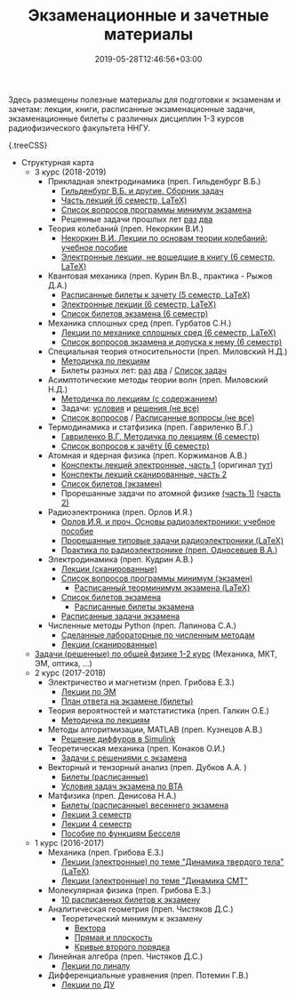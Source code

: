 ﻿---
title: "Экзаменационные и зачетные материалы"
date:  2019-05-28T12:46:56+03:00
layout: single
markup: mmark
---

Здесь размещены полезные материалы для подготовки к экзаменам и зачетам: лекции, книги, расписанные экзаменационные задачи, экзаменационные билеты с различных дисциплин 1-3 курсов радиофизического факультета ННГУ. 



<!--more-->

{.treeCSS}
* Структурная карта
    * 3 курс (2018-2019)
        * Прикладная электродинамика (преп. Гильденбург В.Б.)
          * [Гильденбург В.Б. и другие. Сборник задач](/materials/electrodinamics.pdf)
          * [Часть лекций (6 семестр, LaTeX)](https://github.com/FedorSarafanov/applied_electrodynamics/raw/master/lections.pdf)
          * [Список вопросов программы минимум экзамена](/materials/Электродинамика_теорминимум_экзамен2019_лекторГильденбургВБ_sfg180@yandexru.pdf)
          * Решенные задачи прошлых лет [раз](/materials/ed_problems1_sfg180@yandexru.pdf) [два](/materials/ed_problems2_sfg180@yandexru.pdf)
        * Теория колебаний (преп. Некоркин В.И.)
          * [Некоркин В.И. Лекции по основам теории колебаний: учебное пособие](/materials/nekorkin.pdf)
          * [Электронные лекции, не вошедшие в книгу (6 семестр, LaTeX)](https://github.com/FedorSarafanov/NonlinearDynamics/raw/master/tk.pdf)
        * Квантовая механика  (преп. Курин Вл.В., практика - Рыжов Д.А.)
          * [Расписанные билеты к зачету  (5 семестр, LaTeX)](/tickets/2018/12/27/tickets-quantum-course3sem1/)
          * [Электронные лекции (6 семестр, LaTeX)](https://github.com/FedorSarafanov/quantum_mechanics/raw/master/lections.pdf)
          * [Список билетов экзамена (6 семестр)](/materials/quantmech_tickets6sem_lectorKurinVV_sfg180@yandexru.pdf)
        * Механика сплошных сред (преп. Гурбатов С.Н.)
          * [Лекции по механике сплошных сред (6 семестр, LaTeX)](https://github.com/FedorSarafanov/continuum-mechanics/raw/master/lections.pdf)
          * [Список вопросов экзамена и допуска к нему (6 семестр)](/materials/мсс_вопросы_экзамен2019_лекторГурбатовСН_sfg180@yandexru.pdf)
        * Специальная теория относительности (преп. Миловский Н.Д.) 
          * [Методичка по лекциям](/materials/special_relativity_theory.pdf)
          * Билеты разных лет: [раз](/materials/sto_tickets1_6sem_lectorMilovskyND_sfg180@yandex.ru.pdf) [два](/materials/sto_tickets2_6sem_lectorMilovskyND_sfg180@yandex.ru.pdf) / [Список задач](/materials/sto_problems_6sem_lectorMilovskyND_sfg180@yandex.ru.pdf)
        * Асимптотические методы теории волн (преп. Миловский Н.Д.) 
          * [Методичка по лекциям (с содержанием)](/materials/asymptotic_methods_lect6sem_lectorMilovskyND_sfg180@yandex.ru.pdf)
          * Задачи: [условия](/materials/asymptotic_methods_problems6sem_lectorMilovskyND_sfg180@yandex.ru.pdf) и [решения (не все)](/materials/asymptotic_methods_endproblems6sem_lectorMilovskyND_sfg180@yandex.ru.pdf)
          *  [Список вопросов](/materials/asymptotic_methods_questions6sem_lectorMilovskyND_sfg180@yandex.ru.pdf) / [Расписанные вопросы (не все)](/materials/asymptotic_methods_endtickets6sem_lectorMilovskyND_sfg180@yandex.ru.pdf)
        * Термодинамика и статфизика (преп. Гавриленко В.Г.)
          * [Гавриленко В.Г. Методичка по лекциям (6 семестр)](/materials/termo.pdf)
          * [Список вопросов к зачёту (6 семестр)](/materials/Термодинамика_список_вопросов_зачет2019_лекторГавриленкоВГ_sfg180@yandexru.pdf) 
        * Атомная и ядерная физика (преп. Коржиманов А.В.)
          * [Конспекты лекций электронные, часть 1](/materials/Атомная_и_ядерная_физика_лекции2018_часть1_лекторКоржимановАВ_sfg180@yandexru.pdf) (оригинал [тут](http://korzhimanov.ru/teaching/atomic-physics.pdf))
          * [Конспекты лекций сканированные, часть 2](/materials/Атомная_и_ядерная_физика_лекции2018_часть2_лекторКоржимановАВ_sfg180@yandexru.pdf)
          * [Список билетов (экзамен)](/materials/Атомная_и_ядерная_физика_список_билетов_экзамен2019_лекторКоржимановАВ_sfg180@yandexru.pdf)
          * Прорешанные задачи по атомной физике [(часть 1)](/materials/atomke1.pdf) [(часть 2)](/materials/atomke2.pdf)
        * Радиоэлектроника (преп. Орлов И.Я.)
          * [Орлов И.Я. и проч. Основы радиоэлектроники: учебное пособие](/materials/orlov.pdf)
          * [Прорешанные типовые задачи радиоэлектроники (LaTeX)](https://github.com/FedorSarafanov/radioelectronics/raw/master/solved_problems/problems.pdf)
          * [Практика по радиоэлектронике (преп. Односевцев В.А.)](/materials/ПрактикаРЭ.pdf)
        * Электродинамика (преп. Кудрин А.В.)
          * [Лекции (сканированные)](/materials/Электродинамика_лекции2018_лекторКудринАВ_sfg180@yandexru.pdf)
          * [Список вопросов программы минимум (экзамен)](/materials/Электродинамика_список_теорминимум_экзамен2019_лекторКудринАВ_sfg180@yandexru.pdf)
            * [Расписанный теорминимум экзамена (LaTeX)](/materials/Электродинамика_теорминимум_экзамен2019_лекторКудринАВ_sfg180@yandexru.pdf)
          * [Список билетов экзамена](/materials/Электродинамика_список_билетов_экзамен2019_лекторКудринАВ_sfg180@yandexru.pdf)
            * [Расписанные билеты экзамена](/materials/Электродинамика_расписанныебилеты_экзамен2019_лекторКудринАВ_sfg180@yandexru.pdf)
          * [Расписанные задачи экзамена](/materials/Электродинамика_расписанныезадачи_экзамен2019_лекторКудринАВ_sfg180@yandexru.pdf)
        * Численные методы Python (преп. Лапинова С.А.)
          * [Сделанные лабораторные по численным методам](/python_lab)
          * [Лекции (сканированные)](/materials/Численные_методы_лекции2018_лекторЛапиноваСА_sfg180@yandexru.pdf)
    * [Задачи (решенные) по общей физике 1-2 курс](/problems)  (Механика, МКТ, ЭМ, оптика, ...) 
    * 2 курс (2017-2018)
        * Электричество и магнетизм (преп. Грибова Е.З.)
          * [Лекции по ЭМ](/materials/Электричество_и_магнитизм_лекторГрибоваЕЗ_sfg180@yandexru.pdf)
          * [План ответа на экзамене (билеты)](/materials/Электричество_и_магнетизм_план_ответа_по_билетам_лекторГрибоваЕЗ_sfg180@yandexru.pdf)
        * Теория вероятностей и матстатистика (преп. Галкин О.Е.)
          * [Методичка по лекциям ](/materials/var.pdf)
        * Методы алгоритмизации, MATLAB (преп. Кузнецов А.В.)
          * [Решение диффуров в Simulink](/matlab/2018-12-27-matlab-solvedu-in-simulink/)
        * Теоретическая механика (преп. Конаков О.И.)
          * [Задачи с решениями с экзамена](/materials/Термех_слитые_задачи+решения2018_лекторКонаковОИ2018_sfg180@yandexru.pdf)
        * Векторный и тензорный анализ (преп. Дубков А.А. )
          * [Билеты (расписанные)](/materials/ВТА_теория_2017_лекторДубковАА_sfg180@yandexru.pdf)
          * [Условия задач экзамена по ВТА](/materials/ВТА_слитые_задачи_экзамен2017_лекторДубковАА_sfg180@yandexru.pdf)
        * Матфизика  (преп. Денисова Н.А.)
          * [Билеты (расписанные) весеннего экзамена](/materials/Матфизика_расписанныебилеты_экзамен2018_лекторДенисоваНА_sfg180@yandexru.pdf)
          * [Лекции 3 семестр](/materials/Матфизика_лекции3семестр_лекторДенисоваНА2018_sfg180@yandexru.pdf)
          * [Лекции 4 семестр](/materials/Матфизика_лекции4семестр_лекторДенисоваНА2018_sfg180@yandexru.pdf)
          * [Пособие по функциям Бесселя](/materials/bessel.pdf)
    * 1 курс (2016-2017)
        * Механика (преп. Грибова Е.З.)
          * [Лекции (электронные) по теме "Динамика твердого тела" (LaTeX)](/materials/Механика2семестр_частьлекций(динамика_твердого_тела)_лекторГрибоваЕЗ2018_sfg180@yandexru.pdf)
          * [Лекции (электронные) по теме "Динамика СМТ" ](/materials/Механика2семестр_лекции(динамика_СМТ)_лекторГрибоваЕЗ2018_sfg180@yandexru.pdf)
        * Молекулярная физика (преп. Грибова Е.З.)
          * [10 расписанных билетов к экзамену ](/materials/10_билетов_экзамен_по_МКТ_sfg180@yandexru.pdf)
        <!-- * Матанализ -->
        * Аналитическая геометрия (преп. Чистяков Д.С.)
          * Теоретический минимум к экзамену
              * [Вектора](/tickets/2017/01/25/geom/)
              * [Прямая и плоскость](/tickets/2017/01/25/geom2/)
              * [Кривые второго порядка](/tickets/2017/01/28/geom3/)
        * Линейная алгебра (преп. Чистяков Д.С.)
          * [Лекции по линалу](/materials/Линейная_алгебра_лекции2017_лекторЧистяковДС_sfg180@yandexru.pdf)
        * Дифференциальные уравнения (преп. Потемин Г.В.)
          * [Лекции по ДУ](/materials/Lektsii_po_differentsialnym_uravneniam.pdf)

<!-- {.treeCSS}
* Sublime Text 3
  * Packages
    * Список ToDo: PlainTasks
    * Автодополнение html: Emmet
    * Автодополнение css: Emmet Css Snippets -->